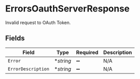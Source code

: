 # ErrorsOauthServerResponse

Invalid request to OAuth Token.


## Fields

| Field              | Type               | Required           | Description        |
| ------------------ | ------------------ | ------------------ | ------------------ |
| `Error`            | **string*          | :heavy_minus_sign: | N/A                |
| `ErrorDescription` | **string*          | :heavy_minus_sign: | N/A                |
